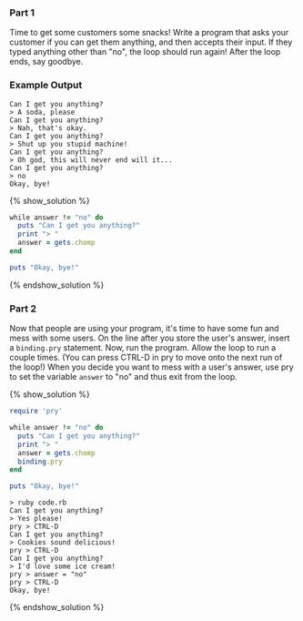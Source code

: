 ### Part 1

Time to get some customers some snacks! Write a program that asks your
customer if you can get them anything, and then accepts their input. If
they typed anything other than "no", the loop should run again! After the
loop ends, say goodbye.

### Example Output

```no-highlight
Can I get you anything?
> A soda, please
Can I get you anything?
> Nah, that's okay.
Can I get you anything?
> Shut up you stupid machine!
Can I get you anything?
> Oh god, this will never end will it...
Can I get you anything?
> no
Okay, bye!
```

{% show_solution %}
```ruby
while answer != "no" do
  puts "Can I get you anything?"
  print "> "
  answer = gets.chomp
end

puts "Okay, bye!"
```
{% endshow_solution %}


### Part 2

Now that people are using your program, it's time to have some fun and mess with
some users. On the line after you store the user's answer, insert a
`binding.pry` statement. Now, run the program. Allow the loop to run a couple
times. (You can press CTRL-D in pry to move onto the next run of the loop!)
When you decide you want to mess with a user's answer, use pry to set the
variable `answer` to "no" and thus exit from the loop.

{% show_solution %}
```ruby
require 'pry'

while answer != "no" do
  puts "Can I get you anything?"
  print "> "
  answer = gets.chomp
  binding.pry
end

puts "Okay, bye!"
```

```no-highlight
> ruby code.rb
Can I get you anything?
> Yes please!
pry > CTRL-D
Can I get you anything?
> Cookies sound delicious!
pry > CTRL-D
Can I get you anything?
> I'd love some ice cream!
pry > answer = "no"
pry > CTRL-D
Okay, bye!
```
{% endshow_solution %}
